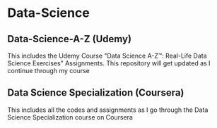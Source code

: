 # Data-Science

  
## Data-Science-A-Z (Udemy)

This includes the Udemy Course "Data Science A-Z™: Real-Life Data Science Exercises" Assignments.
This repository will get updated as I continue through my course

## Data Science Specialization (Coursera)

This includes all the codes and assignments as I go through the Data Science Specialization course on Coursera
